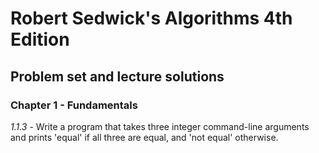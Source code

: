 # Robert Sedwick's Algorithms 4th Edition
## Problem set and lecture solutions

### Chapter 1 - Fundamentals
_1.1.3_ - Write a program that takes three integer command-line arguments and prints 'equal' if all three are equal, and 'not equal' otherwise.
